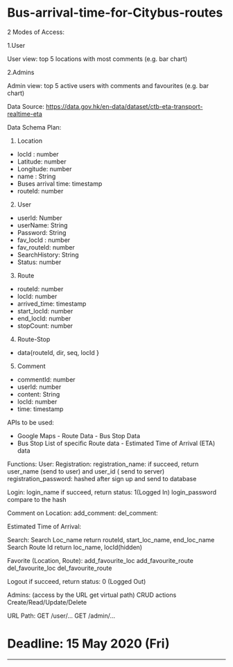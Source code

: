 # Bus-arrival-time-for-Citybus-routes


2 Modes of Access:

1.User

User view: top 5 locations with most comments (e.g. bar chart) 

2.Admins

Admin view: top 5 active users with comments and favourites (e.g. bar chart) 

Data Source:
https://data.gov.hk/en-data/dataset/ctb-eta-transport-realtime-eta

Data Schema Plan:
1. Location
- locId : number
- Latitude: number
- Longitude: number
- name : String
- Buses arrival time: timestamp
- routeId: number
2. User
- userId: Number 
- userName: String      
- Password: String
- fav_locId : number  
- fav_routeId: number
- SearchHistory: String
- Status: number
3. Route
- routeId: number
- locId: number
- arrived_time: timestamp
- start_locId: number
- end_locId: number
- stopCount: number
4. Route-Stop
- data{routeId, dir, seq, locId }
5. Comment
- commentId: number
- userId: number
- content: String
- locId: number 
- time: timestamp

APIs to be used:
- Google Maps	- Route Data		- Bus Stop Data
- Bus Stop List of specific Route data 		- Estimated Time of Arrival (ETA) data 


Functions:
User:
Registration: 
registration_name:  		if succeed, return user_name (send to user) and user_id ( send to server)
registration_password:	hashed after sign up and send to database

Login:
login_name 			if succeed, return status: 1(Logged In)
login_password		compare to the hash

Comment on Location:
add_comment:
del_comment:

Estimated Time of Arrival:

Search:
Search Loc_name		return routeId,  start_loc_name, end_loc_name
Search Route Id		return loc_name, locId(hidden)

Favorite (Location, Route):
add_favourite_loc
add_favourite_route
del_favourite_loc
del_favourite_route

Logout		if succeed, return status: 0 (Logged Out)


Admins:
(access by the URL get virtual path)
CRUD actions
Create/Read/Update/Delete

URL Path:
GET /user/...
GET /admin/...



# Deadline: 15 May 2020 (Fri)
---
